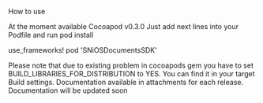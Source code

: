 How to use

At the moment available Cocoapod v0.3.0
Just add next lines into your Podfile and run pod install 

use_frameworks!
pod 'SNiOSDocumentsSDK'

Please note that due to existing problem in cocoapods gem you have to set BUILD_LIBRARIES_FOR_DISTRIBUTION to YES. You can find it in your target Build settings.
Documentation available in attachments for each release. Documentation will be updated soon
